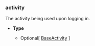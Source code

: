 ### activity [](https://discordpy.readthedocs.io/en/v1.7.3/api.html#discord.Client.activity)
 
The activity being used upon logging in.
 
-  **Type**

	 - Optional\[ [BaseActivity](discord/Data%20Classes/BaseActivity/BaseActivity) ]

